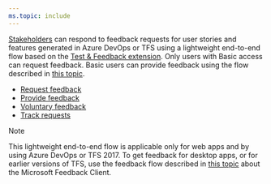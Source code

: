 ```yaml
---
ms.topic: include
---
```


[Stakeholders](../../organizations/security/get-started-stakeholder.md)
can respond to feedback requests for user stories and 
features generated in Azure DevOps or TFS using
a lightweight end-to-end flow based on the 
[Test &amp; Feedback extension](../perform-exploratory-tests.md).
Only users with Basic access can request feedback. Basic users
can provide feedback using the flow described in
[this topic](../provide-stakeholder-feedback.md#non-stakeholder-feedback).

* [Request feedback](../request-stakeholder-feedback.md#request)
* [Provide feedback](../provide-stakeholder-feedback.md#provide)
* [Voluntary feedback](../voluntary-stakeholder-feedback.md#voluntary)
* [Track requests](../track-stakeholder-feedback.md#track)

> [!NOTE]
> This lightweight end-to-end flow is applicable only for web apps
> and by using Azure DevOps or TFS 2017. To get feedback for desktop apps, or for
> earlier versions of TFS, use the feedback flow described in
> [this topic](../../project/feedback/get-feedback.md)
> about the Microsoft Feedback Client.
